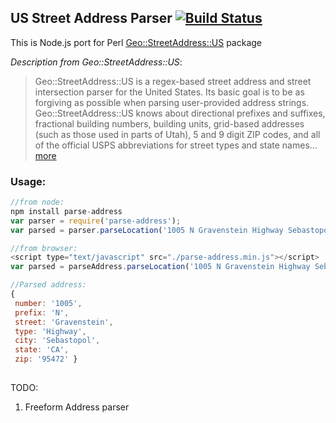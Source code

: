 ## US Street Address Parser  [![Build Status](https://travis-ci.org/hassansin/parse-address.svg)](https://travis-ci.org/hassansin/parse-address)

This is Node.js port for Perl [Geo::StreetAddress::US](http://search.cpan.org/~timb/Geo-StreetAddress-US-1.04/US.pm) package

*Description from Geo::StreetAddress::US*:

>Geo::StreetAddress::US is a regex-based street address and street intersection parser for the United States. Its basic goal is to be as forgiving as possible when parsing user-provided address strings. Geo::StreetAddress::US knows about directional prefixes and suffixes, fractional building numbers, building units, grid-based addresses (such as those used in parts of Utah), 5 and 9 digit ZIP codes, and all of the official USPS abbreviations for street types and state names... [more](http://search.cpan.org/~timb/Geo-StreetAddress-US-1.04/US.pm)

### Usage:

```javascript
//from node:
npm install parse-address
var parser = require('parse-address'); 
var parsed = parser.parseLocation('1005 N Gravenstein Highway Sebastopol CA 95472');

//from browser:
<script type="text/javascript" src="./parse-address.min.js"></script>
var parsed = parseAddress.parseLocation('1005 N Gravenstein Highway Sebastopol CA 95472');

//Parsed address:
{ 
 number: '1005',
 prefix: 'N',
 street: 'Gravenstein',
 type: 'Highway',
 city: 'Sebastopol',
 state: 'CA',
 zip: '95472' }
 
```
 

TODO:

1. Freeform Address parser
